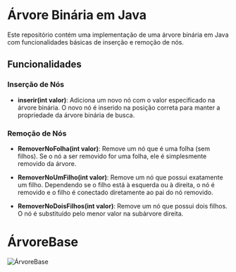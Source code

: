 
# Árvore Binária em Java

Este repositório contém uma implementação de uma árvore binária em Java com funcionalidades básicas de inserção e remoção de nós.

## Funcionalidades

### Inserção de Nós

- **inserir(int valor)**: Adiciona um novo nó com o valor especificado na árvore binária. O novo nó é inserido na posição correta para manter a propriedade da árvore binária de busca.

### Remoção de Nós

- **RemoverNoFolha(int valor)**: Remove um nó que é uma folha (sem filhos). Se o nó a ser removido for uma folha, ele é simplesmente removido da árvore.
  
- **RemoverNoUmFilho(int valor)**: Remove um nó que possui exatamente um filho. Dependendo se o filho está à esquerda ou à direita, o nó é removido e o filho é conectado diretamente ao pai do nó removido.
  
- **RemoverNoDoisFilhos(int valor)**: Remove um nó que possui dois filhos. O nó é substituído pelo menor valor na subárvore direita.




# ÁrvoreBase

![ÁrvoreBase](https://github.com/user-attachments/assets/e1f81cdd-424d-48a1-9744-ea1ff78b5909)
